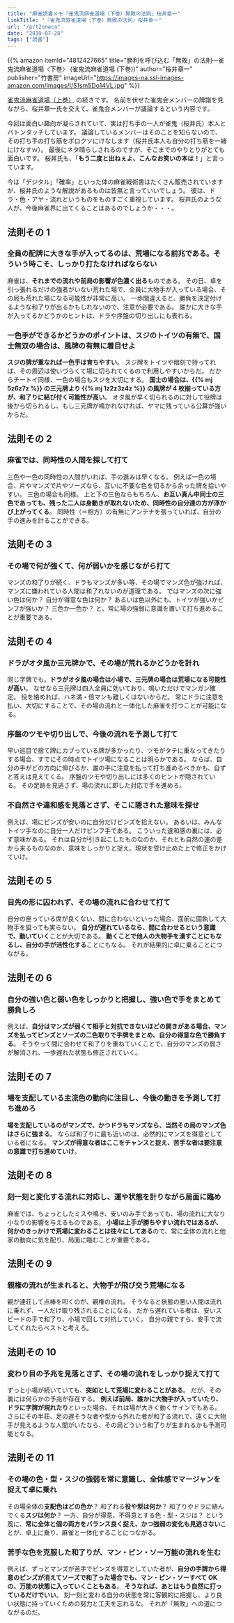 ```yaml
---
title: "麻雀読書メモ『雀鬼流麻雀道場（下巻）無敗の法則』桜井章一"
linkTitle: "『雀鬼流麻雀道場（下巻）無敗の法則』桜井章一"
url: "/p/t2onwca"
date: "2019-07-28"
tags: ["読書"]
---
```


{{% amazon
  itemId="4812427665"
  title="勝利を呼び込む「無敗」の法則―雀鬼流麻雀道場〈下巻〉 (雀鬼流麻雀道場 (下巻))"
  author="桜井章一"
  publisher="竹書房"
  imageUrl="https://images-na.ssl-images-amazon.com/images/I/51sm5Do14VL.jpg"
%}}

[雀鬼流麻雀道場（上巻）](/p/sns9x68) の続きです。
名前を伏せた雀鬼会メンバーの牌譜を見ながら、桜井章一氏を交えて、雀鬼会メンバーが議論するという内容です。

今回は面白い趣向が凝らされていて、実は打ち手の一人が雀鬼（桜井氏）本人とバトンタッチしています。
議論しているメンバーはそのことを知らないので、その打ち手の打ち筋をボロクソにけなします（桜井氏本人も自分の打ち筋を一緒にけなすｗ）。
最後にネタ晴らしされるのですが、そこまでのやりとりがとても面白いです。
桜井氏も、「**もう二度と出ねぇよ、こんなお笑いの本は！**」と言っています。

今は「デジタル」「確率」といった体の麻雀戦術書はたくさん販売されていますが、桜井氏のような解説があるものは皆無と言っていいでしょう。
彼は、ドラ・色・アヤ・流れというものをものすごく重視しています。
桜井氏のような人が、今後麻雀界に出てくることはあるのでしょうか・・・。


法則その 1
----

### 全員の配牌に大きな手が入ってるのは、荒場になる前兆である。そういう時こそ、しっかり打たなければならない

麻雀は、**それまでの流れや前局の影響が色濃く出る**ものである。
その日、卓を引っ張れるだけの強者がいない荒れた場で、全員に大物手が入っている場合、その局も荒れた場になる可能性が非常に高い。
一歩間違えると、勝負を決定付けるような和了りが出るかもしれないので、注意が必要である。
誰かに大きな手が入ってるかどうかのヒントは、ドラや序盤の切り出しにも表れる。

### 一色手ができるかどうかのポイントは、スジのトイツの有無で、国士無双の場合は、風牌の有無に着目せよ

**スジの牌が重なれば一色手は育ちやすい**。
スジ牌をトイツや暗刻で持ってれば、その周辺は使いづらくて場に切られてくるので利用しやすいからだ。
だからチートイ同様、一色の場合もスジを大切にする。
**国士の場合は、{{% mj 5z6z7z %}} の三元牌より {{% mj 1z2z3z4z %}} の風牌が 4 枚揃っている方が、和了りに結び付く可能性が高い**。
オタ風が早く切られるのに対して役牌は後から切られるし、もし三元牌が鳴かれなければ、ヤマに残っている公算が強いからだ。


法則その 2
----

### 麻雀では、同時性の人間を探して打て

三色や一色の同時性の人間がいれば、手の進みは早くなる。
例えば一色の場合、片やマンズで片やソーズなら、互いに不要な色を切るから余った牌を拾いやすい。
三色の場合も同様。
上と下の三色ならもちろん、**お互い真ん中同士の三色であっても、残った二人は身動きが取れないため、同時性の自分達の方が浮かび上がってくる**。
同時性（＝相方）の有無にアンテナを張っていれば、自分の手の進みを計ることができる。


法則その 3
----

### その場で何が強くて、何が弱いかを感じながら打て

マンズの和了りが続く、ドラもマンズが多い等、その場でマンズ色が強ければ、マンズに嫌われている人間は和了れないのが道理である。
ではマンズの次に強い色は何か？
自分が得意な色は何か？
あるいは色以外にも、トイツが強いかピンフが強いか？
三色か一色か？
と、常に場の強弱に意識を置いて打ち進めることが重要である。


法則その 4
----

### ドラがオタ風か三元牌かで、その場が荒れるかどうかを計れ

同じ字牌でも。**ドラがオタ風の場合は小場で、三元牌の場合は荒場になる可能性が高い**。
なぜなら三元牌は四人全員に効いており、鳴いただけでマンガン確定。
役を絡めれば、ハネ満・倍マンも難しくはないからだ。
常にドラに注意を払い、大切にすることで、その場の流れと一体化した麻雀を打つことが可能になる。

### 序盤のツモや切り出しで、今後の流れを予測して打て

早い巡目で捨て牌にカブっている牌が多かったり、ツモがタテに重なってきたりする場合、すでにその時点でトイツ場になることは明らかである。
ならば、自分の手がどの方向に伸びるか、誰の手に注意を払って打ち進めるべきかも、自ずと答えは見えてくる。
序盤のツモや切り出しには多くのヒントが隠されている。
その足跡を見逃さず、場の流れに即した対応で手を進めろ。

### 不自然さや違和感を見落とさず、そこに隠された意味を探せ

例えば、場にピンズが安いのに自分だけピンズを拾えない。
あるいは、みんなトイツ手なのに自分一人だけピンフ手である。
こういった違和感の裏には、必ず意味がある。
それは自分が引き起こしたものなのか、それとも自然の運の差から来るものなのか、意味をしっかりと捉え、現状を受け止めた上で修正をかけていけ。


法則その 5
----

### 目先の形に囚われず、その場の流れに合わせて打て

自分の座っている席が良くない、間に合わないといった場合、面前に固執して大物手を狙っても実らない。
**自分が遅れているなら、間に合わせるという意識で、動いていく**ことが大切である。
**動くことで他人の大物手を潰すことにもなるし、自分の手が活性化する**ことにもなる。
それが結果的に卓に乗ることにつながる。


法則その 6
----

### 自分の強い色と弱い色をしっかりと把握し、強い色で手をまとめて勝負しろ

例えば、**自分はマンズが弱くて相手と対抗できないほどの開きがある場合、マンズを払ってピンズとソーズの二色取りで手牌をまとめ、自分の得意な色で勝負する**。
そうやって間に合わせて和了りを重ねていくことで、自分のマンズの弱さが解消され、一歩遅れた状態も修正されていく。


法則その 7
----

### 場を支配している主流色の動向に注目し、今後の動きを予測して打ち進めろ

**場を支配しているのがマンズで、かつドラもマンズなら、当然その局のマンズ色はさらに強まる**。
ならば和了りに最も近いのは、必然的にマンズを得意としている者になる。
**マンズが得意な者はここをチャンスと捉え、苦手な者は要注意の意識で打ち進めていけ**。


法則その 8
----

### 刻一刻と変化する流れに対応し、運や状態を計りながら局面に臨め

麻雀では、ちょっとしたミスや鳴き、安いのみ手であっても、場の流れに大なり小なりの影響を与えるものである。
**小場は上手が勝ちやすい流れではあるが、何かのきっかけで荒場に変わることは往々にしてある**ので、常に全体の流れと他家の動向に気を配り、局面に臨むことが重要である。


法則その 9
----

### 親権の流れが生まれると、大物手が飛び交う荒場になる

親が連荘して点棒を叩くのが、親権の流れ。
そうなると状態の悪い人間は流れに乗れず、一人だけ取り残されることになる。
だから遅れている者は、安いスピードの手で和了り、小場で回して対抗していく。
自分の親ですら、安手で流してくれたらベストと考えろ。


法則その 10
----

### 変わり目の予兆を見落とさず、その場の流れをしっかり捉えて打て

ずっと小場が続いていても、**突如として荒場に変わることがある**。
だが、その裏には何らかの予兆が存在する。
**例えば前局、誰かに大物手が入っていたり、ドラに字牌が現れたり**といった場合、それは場が大きく動くサインでもある。
さらにその半荘、足の遅そうな者や型から外れた者が和了る流れで、遠くに大物手が見えるような人間がいたなら、その局どういう和了りが生まれるかも予測可能となる。


法則その 11
----

### その場の色・型・スジの強弱を常に意識し、全体感でマージャンを捉えて卓に乗れ

その場全体の**支配色はどの色か**？
和了れる**役や型は何か**？
和了りやドラに絡んでくる**スジは何か**？
一方、自分が得意、不得意とする色・型・スジは？
という風に、**常に全体と個の両方をバランス良く捉え、かつ強弱の変化も見逃さない**ことが、卓上に乗り、麻雀と一体化することにつながる。

### 苦手な色を克服した和了りが、マン・ピン・ソー万能の流れを生む

例えば、ずっとマンズが苦手でピンズを得意としていた者が、**自分の手牌から得意のピンズが消えてソーズで和了った場合でも、マン・ピン・ソーすべて OK の、万能の状態に入っていくこともある**。
**そうなれば、あとはもう自然に打っているだけでいい**。
刻一刻と変わる自分の状態を常に客観的に把握し、より良い状態に持っていくための努力と工夫を忘れるな。
それが「無敗」への道につながるのだ。

